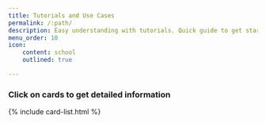 ```yaml
---
title: Tutorials and Use Cases
permalink: /:path/
description: Easy understanding with tutorials. Quick guide to get started.
menu_order: 10
icon:
    content: school
    outlined: true

---
```

### Click on cards to get detailed information

{% include card-list.html %}
